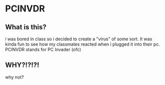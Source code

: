 # PCINVDR
## What is this?
i was bored in class so i decided to create a "virus" of some sort. It was kinda fun to see how my classmates reacted when i plugged it into their pc.
PCINVDR stands for PC Invader (ofc)
## WHY?!?!?!
why not?
